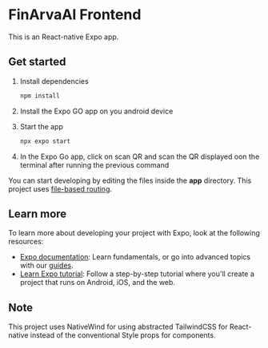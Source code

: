 # FinArvaAI Frontend

This is an React-native Expo app.

## Get started

1. Install dependencies

   ```bash
   npm install
   ```
2. Install the Expo GO app on you android device

3. Start the app

   ```bash
   npx expo start
   ```
4. In the Expo Go app, click on scan QR and scan the QR displayed oon the terminal after running the previous command



You can start developing by editing the files inside the **app** directory. This project uses [file-based routing](https://docs.expo.dev/router/introduction).



## Learn more

To learn more about developing your project with Expo, look at the following resources:

- [Expo documentation](https://docs.expo.dev/): Learn fundamentals, or go into advanced topics with our [guides](https://docs.expo.dev/guides).
- [Learn Expo tutorial](https://docs.expo.dev/tutorial/introduction/): Follow a step-by-step tutorial where you'll create a project that runs on Android, iOS, and the web.

## Note
This project uses NativeWind for using abstracted TailwindCSS for React-native instead of the conventional Style props for components.